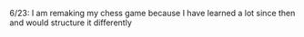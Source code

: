 6/23:
I am remaking my chess game because I have learned a lot since then and would structure it differently